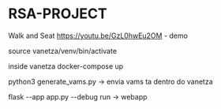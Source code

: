 # RSA-PROJECT

Walk and Seat
https://youtu.be/GzL0hwEu2OM - demo

source vanetza/venv/bin/activate

inside vanetza docker-compose up

python3 generate_vams.py -> envia vams ta dentro do vanetza

flask --app app.py --debug run -> webapp
